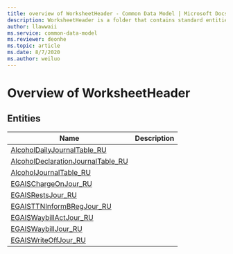 ```yaml
---
title: overview of WorksheetHeader - Common Data Model | Microsoft Docs
description: WorksheetHeader is a folder that contains standard entities related to the Common Data Model.
author: llawwaii
ms.service: common-data-model
ms.reviewer: deonhe
ms.topic: article
ms.date: 8/7/2020
ms.author: weiluo
---
```


# Overview of WorksheetHeader


## Entities

|Name|Description|
|---|---|
|[AlcoholDailyJournalTable_RU](AlcoholDailyJournalTable_RU.md)||
|[AlcoholDeclarationJournalTable_RU](AlcoholDeclarationJournalTable_RU.md)||
|[AlcoholJournalTable_RU](AlcoholJournalTable_RU.md)||
|[EGAISChargeOnJour_RU](EGAISChargeOnJour_RU.md)||
|[EGAISRestsJour_RU](EGAISRestsJour_RU.md)||
|[EGAISTTNInformBRegJour_RU](EGAISTTNInformBRegJour_RU.md)||
|[EGAISWaybillActJour_RU](EGAISWaybillActJour_RU.md)||
|[EGAISWaybillJour_RU](EGAISWaybillJour_RU.md)||
|[EGAISWriteOffJour_RU](EGAISWriteOffJour_RU.md)||
